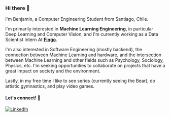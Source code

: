 ### Hi there 🙌

<!--
**benja20029/benja20029** is a ✨ _special_ ✨ repository because its `README.md` (this file) appears on your GitHub profile.

Here are some ideas to get you started:

- 🔭 I’m currently working on ...
- 🌱 I’m currently learning ...
- 👯 I’m looking to collaborate on ...
- 🤔 I’m looking for help with ...
- 💬 Ask me about ...
- 📫 How to reach me: ...
- 😄 Pronouns: ...
- ⚡ Fun fact: ...
-->

I'm Benjamin, a Computer Engineering Student from Santiago, Chile.

I'm primarily interested in **Machine Learning Engineering**, in particular Deep Learning and Computer Vision, and I'm currently working as a Data Scientist Intern At
[**Fingo**](https://fingo.cl/).

I'm also interested in Software Engineering (mostly backend), the connection between Machine Learning and hardware, and the intersection between Machine Learning and other fields such as Psychology, 
Sociology, Physics, etc. I'm seeking opportunities to collaborate on projects that have a great impact on society and the environment.

Lastly, in my free time I like to see series (currently seeing the Bear), do artistic gymnastics, and play video games.  

#### Let's connect! 🚀
[<img alt="LinkedIn" src="https://img.shields.io/badge/LinkedIn-%230E76A8.svg?&style=for-the-badge&logo=LinkedIn&logoColor=white" />](https://www.linkedin.com/in/benjamin-henriquez-soto)